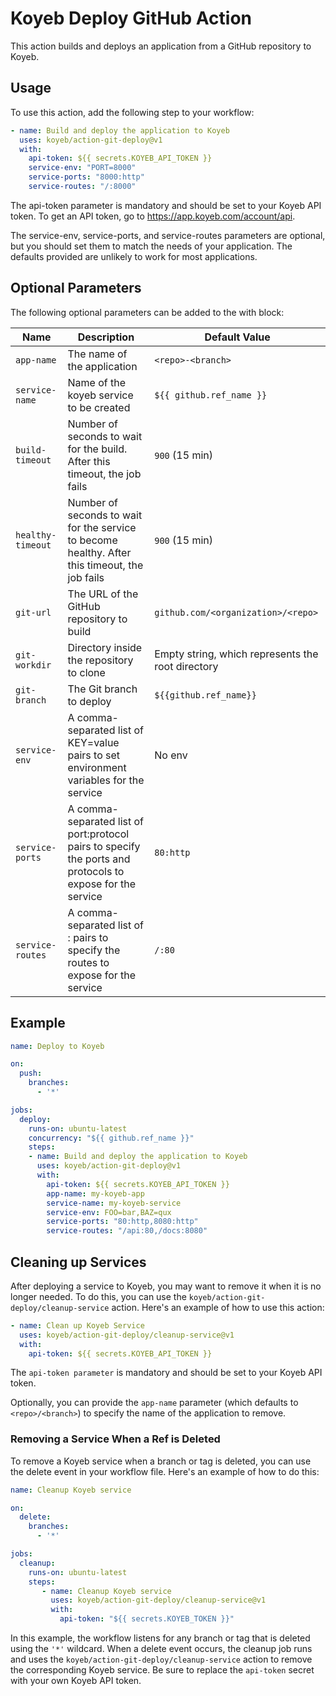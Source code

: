 # Koyeb Deploy GitHub Action

This action builds and deploys an application from a GitHub repository to Koyeb.

## Usage

To use this action, add the following step to your workflow:

```yaml
- name: Build and deploy the application to Koyeb
  uses: koyeb/action-git-deploy@v1
  with:
    api-token: ${{ secrets.KOYEB_API_TOKEN }}
    service-env: "PORT=8000"
    service-ports: "8000:http"
    service-routes: "/:8000"
```

The api-token parameter is mandatory and should be set to your Koyeb API token. To get an API token, go to https://app.koyeb.com/account/api.

The service-env, service-ports, and service-routes parameters are optional, but you should set them to match the needs of your application. The defaults provided are unlikely to work for most applications.

## Optional Parameters

The following optional parameters can be added to the with block:

| Name	           | Description                                                                                                | Default Value
|------------------|------------------------------------------------------------------------------------------------------------|--------------
| `app-name`       | The name of the application                                                                                | `<repo>-<branch>`
| `service-name`   | Name of the koyeb service to be created	                                                                  | `${{ github.ref_name }}`
| `build-timeout`  | Number of seconds to wait for the build. After this timeout, the job fails	                                | `900` (15 min)
| `healthy-timeout`| Number of seconds to wait for the service to become healthy. After this timeout, the job fails             | `900` (15 min)
| `git-url`        | The URL of the GitHub repository to build                                                                  | `github.com/<organization>/<repo>`
| `git-workdir`    | Directory inside the repository to clone                                                                   | Empty string, which represents the root directory
| `git-branch`     | The Git branch to deploy	                                                                                  | `${{github.ref_name}}`
| `service-env`    | A comma-separated list of KEY=value pairs to set environment variables for the service	                    | No env
| `service-ports`  | A comma-separated list of port:protocol pairs to specify the ports and protocols to expose for the service	| `80:http`
| `service-routes` | A comma-separated list of <path>:<port> pairs to specify the routes to expose for the service              | `/:80`


## Example

```yaml
name: Deploy to Koyeb

on:
  push:
    branches:
      - '*'

jobs:
  deploy:
    runs-on: ubuntu-latest
    concurrency: "${{ github.ref_name }}"
    steps:
    - name: Build and deploy the application to Koyeb
      uses: koyeb/action-git-deploy@v1
      with:
        api-token: ${{ secrets.KOYEB_API_TOKEN }}
        app-name: my-koyeb-app
        service-name: my-koyeb-service
        service-env: FOO=bar,BAZ=qux
        service-ports: "80:http,8080:http"
        service-routes: "/api:80,/docs:8080"
```

## Cleaning up Services

After deploying a service to Koyeb, you may want to remove it when it is no longer needed. To do this, you can use the `koyeb/action-git-deploy/cleanup-service` action. Here's an example of how to use this action:

```yaml
- name: Clean up Koyeb Service
  uses: koyeb/action-git-deploy/cleanup-service@v1
  with:
    api-token: ${{ secrets.KOYEB_API_TOKEN }}
```

The `api-token parameter` is mandatory and should be set to your Koyeb API token.

Optionally, you can provide the `app-name` parameter (which defaults to `<repo>/<branch>`) to specify the name of the application to remove.

### Removing a Service When a Ref is Deleted

To remove a Koyeb service when a branch or tag is deleted, you can use the delete event in your workflow file. Here's an example of how to do this:

```yaml
name: Cleanup Koyeb service

on:
  delete:
    branches:
      - '*'

jobs:
  cleanup:
    runs-on: ubuntu-latest
    steps:
       - name: Cleanup Koyeb service
         uses: koyeb/action-git-deploy/cleanup-service@v1
         with:
           api-token: "${{ secrets.KOYEB_TOKEN }}"
```

In this example, the workflow listens for any branch or tag that is deleted using the `'*'` wildcard. When a delete event occurs, the cleanup job runs and uses the `koyeb/action-git-deploy/cleanup-service` action to remove the corresponding Koyeb service. Be sure to replace the `api-token` secret with your own Koyeb API token.
